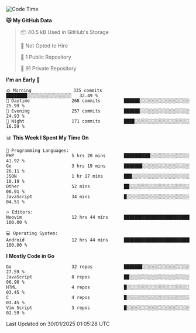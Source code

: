 
<!--START_SECTION:waka-->
![Code Time](http://img.shields.io/badge/Code%20Time-5%2C658%20hrs%2031%20mins-blue)

**🐱 My GitHub Data** 

> 📦 40.5 kB Used in GitHub's Storage 
 > 
> 🚫 Not Opted to Hire
 > 
> 📜 1 Public Repository 
 > 
> 🔑 91 Private Repository 
 > 
**I'm an Early 🐤** 

```text
🌞 Morning                335 commits         ████████░░░░░░░░░░░░░░░░░   32.49 % 
🌆 Daytime                268 commits         ██████░░░░░░░░░░░░░░░░░░░   25.99 % 
🌃 Evening                257 commits         ██████░░░░░░░░░░░░░░░░░░░   24.93 % 
🌙 Night                  171 commits         ████░░░░░░░░░░░░░░░░░░░░░   16.59 % 
```


📊 **This Week I Spent My Time On** 

```text
💬 Programming Languages: 
PHP                      5 hrs 20 mins       ██████████░░░░░░░░░░░░░░░   41.92 % 
Go                       3 hrs 19 mins       ███████░░░░░░░░░░░░░░░░░░   26.11 % 
JSON                     1 hr 17 mins        ███░░░░░░░░░░░░░░░░░░░░░░   10.19 % 
Other                    52 mins             ██░░░░░░░░░░░░░░░░░░░░░░░   06.91 % 
JavaScript               34 mins             █░░░░░░░░░░░░░░░░░░░░░░░░   04.51 % 

🔥 Editors: 
Neovim                   12 hrs 44 mins      █████████████████████████   100.00 % 

💻 Operating System: 
Android                  12 hrs 44 mins      █████████████████████████   100.00 % 
```

**I Mostly Code in Go** 

```text
Go                       32 repos            ███████░░░░░░░░░░░░░░░░░░   27.59 % 
JavaScript               8 repos             ██░░░░░░░░░░░░░░░░░░░░░░░   06.90 % 
HTML                     4 repos             █░░░░░░░░░░░░░░░░░░░░░░░░   03.45 % 
C                        4 repos             █░░░░░░░░░░░░░░░░░░░░░░░░   03.45 % 
Vim Script               3 repos             █░░░░░░░░░░░░░░░░░░░░░░░░   02.59 % 
```




 Last Updated on 30/01/2025 01:05:28 UTC
<!--END_SECTION:waka-->
